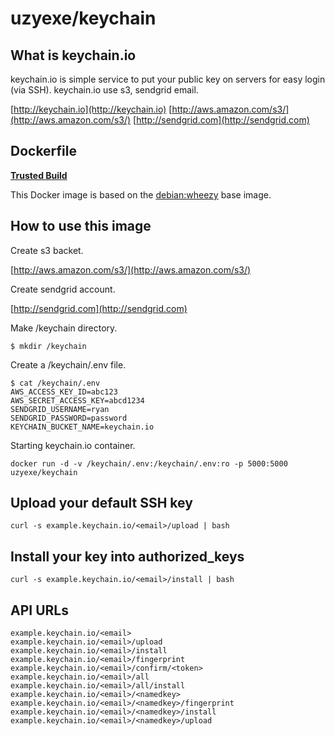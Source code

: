 # uzyexe/keychain

## What is keychain.io

keychain.io is simple service to put your public key on servers for easy login (via SSH).
keychain.io use s3, sendgrid email.

[http://keychain.io](http://keychain.io)
[http://aws.amazon.com/s3/](http://aws.amazon.com/s3/)
[http://sendgrid.com](http://sendgrid.com)

## Dockerfile

[**Trusted Build**](https://registry.hub.docker.com/u/uzyexe/keychain/)

This Docker image is based on the [debian:wheezy](https://registry.hub.docker.com/_/debian/) base image.

## How to use this image

Create s3 backet.

[http://aws.amazon.com/s3/](http://aws.amazon.com/s3/)

Create sendgrid account.

[http://sendgrid.com](http://sendgrid.com)

Make /keychain directory.

```
$ mkdir /keychain
```

Create a /keychain/.env file.

```
$ cat /keychain/.env
AWS_ACCESS_KEY_ID=abc123
AWS_SECRET_ACCESS_KEY=abcd1234
SENDGRID_USERNAME=ryan
SENDGRID_PASSWORD=password
KEYCHAIN_BUCKET_NAME=keychain.io
```

Starting keychain.io container.

```
docker run -d -v /keychain/.env:/keychain/.env:ro -p 5000:5000 uzyexe/keychain
```

## Upload your default SSH key

```
curl -s example.keychain.io/<email>/upload | bash
```

## Install your key into authorized_keys

```
curl -s example.keychain.io/<email>/install | bash
```

## API URLs

```
example.keychain.io/<email>
example.keychain.io/<email>/upload
example.keychain.io/<email>/install
example.keychain.io/<email>/fingerprint
example.keychain.io/<email>/confirm/<token>
example.keychain.io/<email>/all
example.keychain.io/<email>/all/install
example.keychain.io/<email>/<namedkey>
example.keychain.io/<email>/<namedkey>/fingerprint
example.keychain.io/<email>/<namedkey>/install
example.keychain.io/<email>/<namedkey>/upload
```

